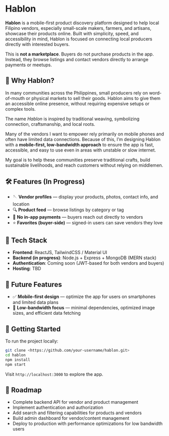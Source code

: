 # Hablon

**Hablon** is a mobile-first product discovery platform designed to help local Filipino vendors, especially small-scale makers, farmers, and artisans, showcase their products online. Built with simplicity, speed, and accessibility in mind, Hablon is focused on connecting local producers directly with interested buyers.

This is **not a marketplace**. Buyers do not purchase products in the app. Instead, they browse listings and contact vendors directly to arrange payments or meetups.

## 🎯 Why Hablon?

In many communities across the Philippines, small producers rely on word-of-mouth or physical markets to sell their goods. Hablon aims to give them an accessible online presence, without requiring expensive setups or complex tools.

The name _Hablon_ is inspired by traditional weaving, symbolizing connection, craftsmanship, and local roots.

Many of the vendors I want to empower rely primarily on mobile phones and often have limited data connections. Because of this, I’m designing Hablon with a **mobile-first, low-bandwidth approach** to ensure the app is fast, accessible, and easy to use even in areas with unstable or slow internet.

My goal is to help these communities preserve traditional crafts, build sustainable livelihoods, and reach customers without relying on middlemen.

## 🛠️ Features (In Progress)

- 🪡 **Vendor profiles** — display your products, photos, contact info, and location
- 🔍 **Product feed** — browse listings by category or tag
- 💬 **No in-app payments** — buyers reach out directly to vendors
- ⭐ **Favorites (buyer-side)** — signed-in users can save vendors they love

## 🔧 Tech Stack

- **Frontend**: ReactJS, TailwindCSS / Material UI
- **Backend (in progress)**: Node.js + Express + MongoDB (MERN stack)
- **Authentication**: Coming soon (JWT-based for both vendors and buyers)
- **Hosting**: TBD

## 🔮 Future Features

- ✅ **Mobile-first design** — optimize the app for users on smartphones and limited data plans
- 🌱 **Low-bandwidth focus** — minimal dependencies, optimized image sizes, and efficient data fetching

## 🚀 Getting Started

To run the project locally:

```bash
git clone <https://github.com/your-username/hablon.git>
cd hablon
npm install
npm start

```

Visit `http://localhost:3000` to explore the app.

## 🚧 Roadmap

- Complete backend API for vendor and product management
- Implement authentication and authorization
- Add search and filtering capabilities for products and vendors
- Build admin dashboard for vendor/content management
- Deploy to production with performance optimizations for low bandwidth users
